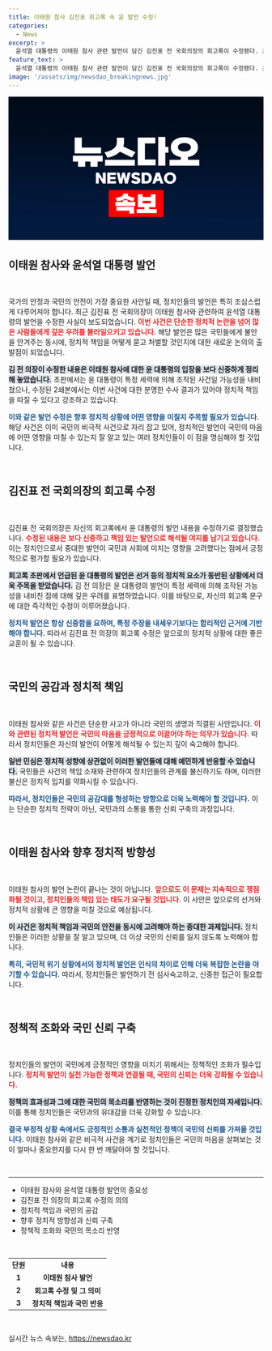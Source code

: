 ```yaml
---
title: 이태원 참사 김진표 회고록 속 윤 발언 수정!
categories:
  - News
excerpt: >
  윤석열 대통령의 이태원 참사 관련 발언이 담긴 김진표 전 국회의장의 회고록이 수정됐다. 초판에서 조작된 사건 가능성이란 극단적 주장이 삭제되고, 정확한 수사 후 정치적 책임으로 바뀐 내용이 파장을 일으키고 있다.
feature_text: >
  윤석열 대통령의 이태원 참사 관련 발언이 담긴 김진표 전 국회의장의 회고록이 수정됐다. 초판에서 조작된 사건 가능성이란 극단적 주장이 삭제되고, 정확한 수사 후 정치적 책임으로 바뀐 내용이 파장을 일으키고 있다.
image: '/assets/img/newsdao_breakingnews.jpg'
---
```


<p><img src="/assets/img/newsdao_breakingnews.jpg" alt="bookingtag 속보" /></p>

<h2 data-ke-size="size26">이태원 참사와 윤석열 대통령 발언</h2>

<p data-ke-size="size16">&nbsp;</p>

<p>국가의 안정과 국민의 안전이 가장 중요한 사안일 때, 정치인들의 발언은 특히 조심스럽게 다루어져야 합니다. 최근 김진표 전 국회의장이 이태원 참사와 관련하여 윤석열 대통령의 발언을 수정한 사실이 보도되었습니다. <b><span style="color: #ee2323;">이번 사건은 단순한 정치적 논란을 넘어 많은 사람들에게 깊은 우려를 불러일으키고 있습니다.</span></b> 해당 발언은 많은 국민들에게 불안을 안겨주는 동시에, 정치적 책임을 어떻게 묻고 처벌할 것인지에 대한 새로운 논의의 출발점이 되었습니다. </p>

<p><b><span style="background-color: #21538527;">김 전 의장이 수정한 내용은 이태원 참사에 대한 윤 대통령의 입장을 보다 신중하게 정리해 놓았습니다.</span></b> 초판에서는 윤 대통령이 특정 세력에 의해 조작된 사건일 가능성을 내비쳤으나, 수정된 2쇄본에서는 이번 사건에 대한 분명한 수사 결과가 있어야 정치적 책임을 따질 수 있다고 강조하고 있습니다. </p>

<p><b><span style="color: #1a5490;">이와 같은 발언 수정은 향후 정치적 상황에 어떤 영향을 미칠지 주목할 필요가 있습니다.</span></b> 해당 사건은 이미 국민의 비극적 사건으로 자리 잡고 있어, 정치적인 발언이 국민의 마음에 어떤 영향을 미칠 수 있는지 잘 알고 있는 여러 정치인들이 이 점을 명심해야 할 것입니다. </p>

<p data-ke-size="size16">&nbsp;</p>

<h2 data-ke-size="size26">김진표 전 국회의장의 회고록 수정</h2>

<p data-ke-size="size16">&nbsp;</p>

<p>김진표 전 국회의장은 자신의 회고록에서 윤 대통령의 발언 내용을 수정하기로 결정했습니다. <b><span style="color: #ee2323;">수정된 내용은 보다 신중하고 책임 있는 발언으로 해석될 여지를 남기고 있습니다.</span></b> 이는 정치인으로서 중대한 발언이 국민과 사회에 미치는 영향을 고려했다는 점에서 긍정적으로 평가할 필요가 있습니다. </p>

<p><b><span style="background-color: #21538527;">회고록 초판에서 언급된 윤 대통령의 발언은 선거 등의 정치적 요소가 동반된 상황에서 더욱 주목을 받았습니다.</span></b> 김 전 의장은 윤 대통령의 발언이 특정 세력에 의해 조작된 가능성을 내비친 점에 대해 깊은 우려를 표명하였습니다. 이를 바탕으로, 자신의 회고록 문구에 대한 즉각적인 수정이 이루어졌습니다.</p>

<p><b><span style="color: #1a5490;">정치적 발언은 항상 신중함을 요하며, 특정 주장을 내세우기보다는 합리적인 근거에 기반해야 합니다.</span></b> 따라서 김진표 전 의장의 회고록 수정은 앞으로의 정치적 상황에 대한 좋은 교훈이 될 수 있습니다.</p>

<p data-ke-size="size16">&nbsp;</p>

<h2 data-ke-size="size26">국민의 공감과 정치적 책임</h2>

<p data-ke-size="size16">&nbsp;</p>

<p>이태원 참사와 같은 사건은 단순한 사고가 아니라 국민의 생명과 직결된 사안입니다. <b><span style="color: #ee2323;">이와 관련된 정치적 발언은 국민의 마음을 긍정적으로 이끌어야 하는 의무가 있습니다.</span></b> 따라서 정치인들은 자신의 발언이 어떻게 해석될 수 있는지 깊이 숙고해야 합니다. </p>

<p><b><span style="background-color: #21538527;">일반 민심은 정치적 성향에 상관없이 이러한 발언들에 대해 예민하게 반응할 수 있습니다.</span></b> 국민들은 사건의 책임 소재와 관련하여 정치인들의 관계를 불신하기도 하며, 이러한 불신은 정치적 입지를 약화시킬 수 있습니다.</p>

<p><b><span style="color: #1a5490;">따라서, 정치인들은 국민의 공감대를 형성하는 방향으로 더욱 노력해야 할 것입니다.</span></b> 이는 단순한 정치적 전략이 아닌, 국민과의 소통을 통한 신뢰 구축의 과정입니다. </p>

<p data-ke-size="size16">&nbsp;</p>

<h2 data-ke-size="size26">이태원 참사와 향후 정치적 방향성</h2>

<p data-ke-size="size16">&nbsp;</p>

<p>이태원 참사의 발언 논란이 끝나는 것이 아닙니다. <b><span style="color: #ee2323;">앞으로도 이 문제는 지속적으로 쟁점화될 것이고, 정치인들의 책임 있는 태도가 요구될 것입니다.</span></b> 이 사안은 앞으로의 선거와 정치적 상황에 큰 영향을 미칠 것으로 예상됩니다. </p>

<p><b><span style="background-color: #21538527;">이 사건은 정치적 책임과 국민의 안전을 동시에 고려해야 하는 중대한 과제입니다.</span></b> 정치인들은 이러한 상황을 잘 알고 있으며, 더 이상 국민의 신뢰를 잃지 않도록 노력해야 합니다. </p>

<p><b><span style="color: #1a5490;">특히, 국민적 위기 상황에서의 정치적 발언은 인식의 차이로 인해 더욱 복잡한 논란을 야기할 수 있습니다.</span></b> 따라서, 정치인들은 발언하기 전 심사숙고하고, 신중한 접근이 필요합니다.</p>

<p data-ke-size="size16">&nbsp;</p>

<h2 data-ke-size="size26">정책적 조화와 국민 신뢰 구축</h2>

<p data-ke-size="size16">&nbsp;</p>

<p>정치인들의 발언이 국민에게 긍정적인 영향을 미치기 위해서는 정책적인 조화가 필수입니다. <b><span style="color: #ee2323;">정치적 발언이 실천 가능한 정책과 연결될 때, 국민의 신뢰는 더욱 강화될 수 있습니다.</span></b> </p>

<p><b><span style="background-color: #21538527;">정책의 효과성과 그에 대한 국민의 목소리를 반영하는 것이 진정한 정치인의 자세입니다.</span></b> 이를 통해 정치인들은 국민과의 유대감을 더욱 강화할 수 있습니다. </p>

<p><b><span style="color: #1a5490;">결국 부정적 상황 속에서도 긍정적인 소통과 실천적인 정책이 국민의 신뢰를 가져올 것입니다.</span></b> 이태원 참사와 같은 비극적 사건을 계기로 정치인들은 국민의 마음을 살펴보는 것이 얼마나 중요한지를 다시 한 번 깨달아야 할 것입니다. </p>

<p data-ke-size="size16">&nbsp;</p>

<hr>

<ul>
    <li>이태원 참사와 윤석열 대통령 발언의 중요성</li>
    <li>김진표 전 의장의 회고록 수정의 의의</li>
    <li>정치적 책임과 국민의 공감</li>
    <li>향후 정치적 방향성과 신뢰 구축</li>
    <li>정책적 조화와 국민의 목소리 반영</li>
</ul>

<p data-ke-size="size16">&nbsp;</p>

<table>
    <tr>
        <td style="text-align: center; height: 17px;"><b>단원</b></td>
        <td style="text-align: center; height: 17px;"><b>내용</b></td>
    </tr>
    <tr>
        <td style="text-align: center; height: 17px;"><b>1</b></td>
        <td style="text-align: center; height: 17px;"><b>이태원 참사 발언</b></td>
    </tr>
    <tr>
        <td style="text-align: center; height: 17px;"><b>2</b></td>
        <td style="text-align: center; height: 17px;"><b>회고록 수정 및 그 의미</b></td>
    </tr>
    <tr>
        <td style="text-align: center; height: 17px;"><b>3</b></td>
        <td style="text-align: center; height: 17px;"><b>정치적 책임과 국민 반응</b></td>
    </tr>
</table>

<p data-ke-size="size16">&nbsp;</p>
실시간 뉴스 속보는, <a href="https://newsdao.kr" rel="dofollow">https://newsdao.kr</a>


